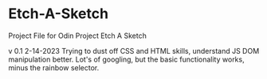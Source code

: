 # Etch-A-Sketch
 
Project File for Odin Project Etch A Sketch

v 0.1 2-14-2023
Trying to dust off CSS and HTML skills, understand JS DOM manipulation better.
Lot's of googling, but the basic functionality works, minus the rainbow selector.